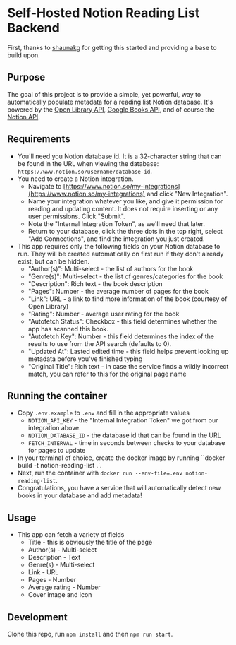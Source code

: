 # Self-Hosted Notion Reading List Backend

First, thanks to [shaunakg](https://github.com/shaunakg/notion-reading-list) for getting this started and providing a base to build upon.

## Purpose

The goal of this project is to provide a simple, yet powerful, way to automatically populate metadata for a reading list Notion database. It's powered by the [Open Library API](https://openlibrary.org/developers/api), [Google Books API](https://developers.google.com/books/docs/v1/reference/volumes/list), and of course the [Notion API](https://developers.notion.com/reference/intro).

## Requirements

- You'll need you Notion database id. It is a 32-character string that can be found in the URL when viewing the database: `https://www.notion.so/username/database-id`.
- You need to create a Notion integration.
  - Navigate to [https://www.notion.so/my-integrations](https://www.notion.so/my-integrations) and click "New Integration".
  - Name your integration whatever you like, and give it permission for reading and updating content. It does not require inserting or any user permissions. Click "Submit".
  - Note the "Internal Integration Token", as we'll need that later.
  - Return to your database, click the three dots in the top right, select "Add Connections", and find the integration you just created.
- This app requires only the following fields on your Notion database to run. They will be created automatically on first run if they don't already exist, but can be hidden.
  - "Author(s)": Multi-select - the list of authors for the book
  - "Genre(s)": Multi-select - the list of genres/categories for the book
  - "Description": Rich text - the book description
  - "Pages": Number - the average number of pages for the book
  - "Link": URL - a link to find more information of the book (courtesy of Open Library)
  - "Rating": Number - average user rating for the book
  - "Autofetch Status": Checkbox - this field determines whether the app has scanned this book.
  - "Autofetch Key": Number - this field determines the index of the results to use from the API search (defaults to 0).
  - "Updated At": Lasted edited time - this field helps prevent looking up metadata before you've finished typing
  - "Original Title": Rich text - in case the service finds a wildly incorrect match, you can refer to this for the original page name

## Running the container

- Copy `.env.example` to `.env` and fill in the appropriate values
  - `NOTION_API_KEY` - the "Internal Integration Token" we got from our integration above.
  - `NOTION_DATABASE_ID` - the database id that can be found in the URL
  - `FETCH_INTERVAL` - time in seconds between checks to your database for pages to update
- In your terminal of choice, create the docker image by running ``docker build -t notion-reading-list .`.
- Next, run the container with `docker run --env-file=.env notion-reading-list`.
- Congratulations, you have a service that will automatically detect new books in your database and add metadata!

## Usage

- This app can fetch a variety of fields
  - Title - this is obviously the title of the page
  - Author(s) - Multi-select
  - Description - Text
  - Genre(s) - Multi-select
  - Link - URL
  - Pages - Number
  - Average rating - Number
  - Cover image and icon

## Development

Clone this repo, run `npm install` and then `npm run start`.
